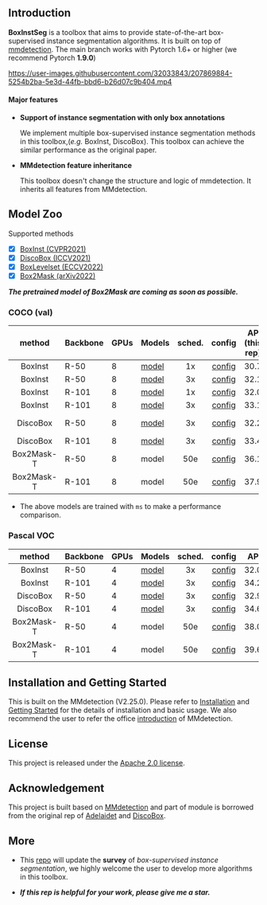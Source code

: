 
## Introduction
**BoxInstSeg** is a toolbox that aims to provide state-of-the-art box-supervised instance segmentation algorithms. 
It is built on top of [mmdetection](https://github.com/open-mmlab/mmdetection).
The main branch works with Pytorch 1.6+ or higher (we recommend Pytorch **1.9.0**)


https://user-images.githubusercontent.com/32033843/207869884-5254b2ba-5e3d-44fb-bbd6-b26d07c9b404.mp4


#### Major features

- **Support of instance segmentation with only box annotations**

   We implement multiple box-supervised instance segmentation methods in this toolbox,(*e.g.* BoxInst, DiscoBox). This toolbox can achieve the similar performance as the original paper. 

- **MMdetection feature inheritance**

  This toolbox doesn't change the structure and logic of mmdetection. It inherits all features from MMdetection.

## Model Zoo
<summary> Supported methods </summary>

- [x] [BoxInst (CVPR2021)](https://arxiv.org/abs/2012.02310)
- [x] [DiscoBox (ICCV2021)](https://arxiv.org/abs/2105.06464v2)
- [x] [BoxLevelset (ECCV2022)](https://arxiv.org/abs/2207.09055)
- [x] [Box2Mask (arXiv2022)](https://arxiv.org/pdf/2212.01579.pdf)

 **_The pretrained model of Box2Mask are coming as soon as possible._**

### COCO (val)
|     method      | Backbone | GPUs| Models                                                                                        | sched.  |config   | AP (this rep) | AP(original rep/paper) |
|:---------------:|----------|-----------|-----------------------------------------------------------------------------------------------|:-------:|:-------:|:-------------:|:----------------------:|
|   BoxInst       | R-50     |  8  | [model](https://drive.google.com/file/d/1dVOmUGsvnORcUGpFRXTxknepvsUYiV34/view?usp=sharing)   |   1x    |[config](https://github.com/LiWentomng/BoxInstSeg/blob/main/configs/boxinst/boxinst_r50_fpn_1x_coco.py)   |     30.7      |          30.7          |
|   BoxInst       | R-50     |  8  | [model](https://drive.google.com/drive/folders/1dbBM6EMA_8lFnrMzHCAV4X7ecxYzjl4w?usp=sharing) |   3x    |[config](https://github.com/LiWentomng/BoxInstSeg/blob/main/configs/boxinst/boxinst_r50_fpn_3x_coco.py)   |     32.1      |          31.8          |
|   BoxInst       | R-101     |  8  | [model](https://drive.google.com/drive/folders/1RCFqb15bVlNaI7AxKerP6hRmJ8AnexKN?usp=sharing) |   1x    |[config](https://github.com/LiWentomng/BoxInstSeg/blob/main/configs/boxinst/boxinst_r101_fpn_1x_coco.py)   |     32.0      |          32.2          |
|   BoxInst       | R-101     |  8  | [model](https://drive.google.com/file/d/1tlXLL5Ba9_o5V7zn18KZPCIyEJdpZFV1/view?usp=sharing)   |   3x    |[config](https://github.com/LiWentomng/BoxInstSeg/blob/main/configs/boxinst/boxinst_r101_fpn_3x_coco.py)   |     33.1      |          33.0          |
|   DiscoBox      | R-50     |  8 | [model](https://drive.google.com/file/d/1ifhmjXbFCBsn6wLBeOM6BWOm11LDmecr/view?usp=sharing)   |   3x    |[config](https://github.com/LiWentomng/BoxInstSeg/blob/main/configs/discobox/discobox_solov2_coco_r50_fpn_3x.py)   |     32.2      |      31.4(wo ms)       |
|   DiscoBox      | R-101    |  8  | [model](https://drive.google.com/file/d/12yNKThkQK3yV8B5YHkkgyMOa0e5-uUpJ/view?usp=sharing)     |   3x    |[config](https://github.com/LiWentomng/BoxInstSeg/blob/main/configs/discobox/discobox_solov2_coco_r101_fpn_3x.py)   |     33.4      |           --            |
| Box2Mask-T      | R-50     |  8  | model                                                                                         |   50e   | [config](https://github.com/LiWentomng/BoxInstSeg/blob/main/configs/box2mask/box2mask_r50_lsj_8x2_50e_coco.py) |          36.1     |                        |
| Box2Mask-T      | R-101     |  8  | model                                                                                         |   50e   | [config](https://github.com/LiWentomng/BoxInstSeg/blob/main/configs/box2mask/box2mask_r101_lsj_8x2_50e_coco.py) |         37.9     |                        |

- The above models are trained with `ms` to make a performance comparison.


### Pascal VOC 
|     method      | Backbone | GPUs | Models    | sched.  |config   | AP | AP_50|  AP_75|
|:---------------:|----------|-----------|-----------|:-------:|:-------:|:-------:|:-------:|:-------:|
|   BoxInst       | R-50     |4 |  [model](https://drive.google.com/drive/folders/18ZK3uqAtcRx9r-Ci45Bg358LA4eFGBsY?usp=sharing)     |   3x    |[config](https://github.com/LiWentomng/BoxInstSeg/blob/main/configs/boxinst/boxinst_r50_fpn_3x_voc.py)   |  32.0    | 60.2 | 30.2 |
|   BoxInst       | R-101     | 4| [model](https://drive.google.com/drive/folders/1QA9bSUnwtJ-pyuj_4pqHA9X64g3PbisT?usp=sharing)     |   3x    |[config](https://github.com/LiWentomng/BoxInstSeg/blob/main/configs/boxinst/boxinst_r101_fpn_3x_voc.py)   |   34.2  | 62.4| 33.2 |
|   DiscoBox       | R-50     | 4|[model](https://drive.google.com/file/d/1uNO_YVhGN5Kwbc8fjjtFCxULnRclZ_IW/view?usp=sharing)     |   3x    |[config](https://github.com/LiWentomng/BoxInstSeg/blob/main/configs/discobox/discobox_solov2_voc_r50_fpn_3x.py)   |   32.9  | 61.0   |  31.5 |
|   DiscoBox       | R-101     | 4| [model](https://drive.google.com/drive/folders/1JChdGB0mBjC4ypNuNxbCuIdjj4YY7GBv?usp=sharing)     |   3x    |[config](https://github.com/LiWentomng/BoxInstSeg/blob/main/configs/discobox/discobox_solov2_voc_r101_fpn_3x.py)   |  34.6  |63.0  | 33.0 |
|   Box2Mask-T      | R-50   | 4 |model     |   50e   |[config](https://github.com/LiWentomng/BoxInstSeg/blob/main/configs/box2mask/box2mask_r50_lsj_8x2_50e_voc.py)   | 38.0    | 65.9 | 38.2 |
|   Box2Mask-T      | R-101     | 4 |model |   50e    |[config](https://github.com/LiWentomng/BoxInstSeg/blob/main/configs/box2mask/box2mask_r101_lsj_8x2_50e_voc.py)   |  39.6 |  66.6 | 40.9  |



## Installation and Getting Started
This is built on the MMdetection (V2.25.0). Please refer to [Installation](https://github.com/LiWentomng/BoxInstSeg/blob/main/docs/install.md) and [Getting Started](https://github.com/LiWentomng/BoxInstSeg/blob/main/docs/get_started.md) for the details of installation and basic usage. We also recommend the user to refer the office [introduction](https://github.com/open-mmlab/mmdetection/blob/master/docs/en/get_started.md/#Installation) of MMdetection.


## License

This project is released under the [Apache 2.0 license](LICENSE).


## Acknowledgement

This project is built based on [MMdetection](https://github.com/open-mmlab/mmdetection) and part of module is borrowed from the original rep of [Adelaidet](https://github.com/aim-uofa/AdelaiDet) and [DiscoBox](https://github.com/NVlabs/DiscoBox).

## More
- This [repo](https://github.com/LiWentomng/Box-supervised-instance-segmentation) will update the **survey** of _box-supervised instance segmentation_, we highly welcome the user to develop more algorithms in this toolbox.

- **_If this rep is helpful for your work, please give me a star._**

